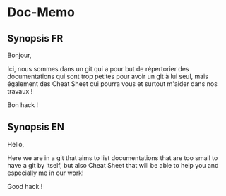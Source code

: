 # Doc-Memo

## Synopsis FR

Bonjour,

Ici, nous sommes dans un git qui a pour but de répertorier des documentations qui sont trop petites pour avoir un git à lui seul, mais également des Cheat Sheet qui pourra vous et surtout m'aider dans nos travaux ! 

Bon hack ! 

## Synopsis EN

Hello,

Here we are in a git that aims to list documentations that are too small to have a git by itself, but also Cheat Sheet that will be able to help you and especially me in our work! 

Good hack ! 
